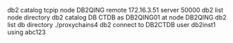 db2 catalog tcpip node DB2QING remote 172.16.3.51 server 50000
db2 list node directory
db2 catalog DB CTDB as DB2QING01 at node DB2QING
db2 list db directory
./proxychains4 db2 connect to DB2CTDB user db2inst1 using abc123


